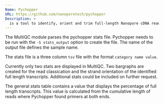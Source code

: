 ```yaml
---
Name: Pychopper
URL: https://github.com/nanoporetech/pychopper
Description: >
  is a tool to identify, orient and trim full-length Nanopore cDNA reads. The tool is also able to rescue fused reads.
---
```


The MultiQC module parses the pychopper stats file. Pychopper needs to be run with the `-S stats_output` option to create the file. The name of the output file defines the sample name.

The stats file is a three column `tsv` file with the format `category name value`.

Currently only two stats are displayed in MultiQC. Two bargraphs are created for the read classication and the strand orientation of the identified full length transcripts. Additional stats could be included on further request.

The general stats table contains a value that displays the percentage of full length transcripts. This value is calculated from the cumulative length of reads where Pychopper found primers at both ends.
